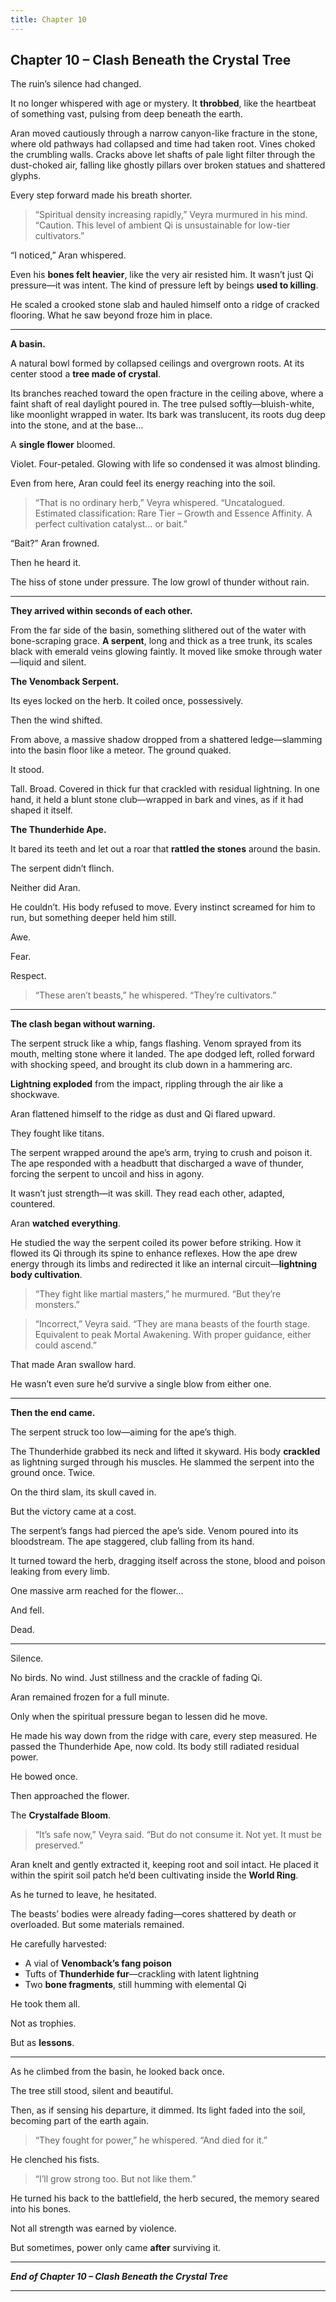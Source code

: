 ```yaml
---
title: Chapter 10
---
```


## **Chapter 10 – Clash Beneath the Crystal Tree**

The ruin’s silence had changed.

It no longer whispered with age or mystery. It **throbbed**, like the heartbeat of something vast, pulsing from deep beneath the earth.

Aran moved cautiously through a narrow canyon-like fracture in the stone, where old pathways had collapsed and time had taken root. Vines choked the crumbling walls. Cracks above let shafts of pale light filter through the dust-choked air, falling like ghostly pillars over broken statues and shattered glyphs.

Every step forward made his breath shorter.

> “Spiritual density increasing rapidly,” Veyra murmured in his mind. “Caution. This level of ambient Qi is unsustainable for low-tier cultivators.”

“I noticed,” Aran whispered.

Even his **bones felt heavier**, like the very air resisted him. It wasn’t just Qi pressure—it was intent. The kind of pressure left by beings **used to killing**.

He scaled a crooked stone slab and hauled himself onto a ridge of cracked flooring. What he saw beyond froze him in place.

---

**A basin.**

A natural bowl formed by collapsed ceilings and overgrown roots. At its center stood a **tree made of crystal**.

Its branches reached toward the open fracture in the ceiling above, where a faint shaft of real daylight poured in. The tree pulsed softly—bluish-white, like moonlight wrapped in water. Its bark was translucent, its roots dug deep into the stone, and at the base…

A **single flower** bloomed.

Violet. Four-petaled. Glowing with life so condensed it was almost blinding.

Even from here, Aran could feel its energy reaching into the soil.

> “That is no ordinary herb,” Veyra whispered. “Uncatalogued. Estimated classification: Rare Tier – Growth and Essence Affinity. A perfect cultivation catalyst… or bait.”

“Bait?” Aran frowned.

Then he heard it.

The hiss of stone under pressure. The low growl of thunder without rain.

---

**They arrived within seconds of each other.**

From the far side of the basin, something slithered out of the water with bone-scraping grace. **A serpent**, long and thick as a tree trunk, its scales black with emerald veins glowing faintly. It moved like smoke through water—liquid and silent.

**The Venomback Serpent.**

Its eyes locked on the herb. It coiled once, possessively.

Then the wind shifted.

From above, a massive shadow dropped from a shattered ledge—slamming into the basin floor like a meteor. The ground quaked.

It stood.

Tall. Broad. Covered in thick fur that crackled with residual lightning. In one hand, it held a blunt stone club—wrapped in bark and vines, as if it had shaped it itself.

**The Thunderhide Ape.**

It bared its teeth and let out a roar that **rattled the stones** around the basin.

The serpent didn’t flinch.

Neither did Aran.

He couldn’t. His body refused to move. Every instinct screamed for him to run, but something deeper held him still.

Awe.

Fear.

Respect.

> “These aren’t beasts,” he whispered. “They’re cultivators.”

---

**The clash began without warning.**

The serpent struck like a whip, fangs flashing. Venom sprayed from its mouth, melting stone where it landed. The ape dodged left, rolled forward with shocking speed, and brought its club down in a hammering arc.

**Lightning exploded** from the impact, rippling through the air like a shockwave.

Aran flattened himself to the ridge as dust and Qi flared upward.

They fought like titans.

The serpent wrapped around the ape’s arm, trying to crush and poison it. The ape responded with a headbutt that discharged a wave of thunder, forcing the serpent to uncoil and hiss in agony.

It wasn’t just strength—it was skill. They read each other, adapted, countered.

Aran **watched everything**.

He studied the way the serpent coiled its power before striking. How it flowed its Qi through its spine to enhance reflexes. How the ape drew energy through its limbs and redirected it like an internal circuit—**lightning body cultivation**.

> “They fight like martial masters,” he murmured. “But they’re monsters.”

> “Incorrect,” Veyra said. “They are mana beasts of the fourth stage. Equivalent to peak Mortal Awakening. With proper guidance, either could ascend.”

That made Aran swallow hard.

He wasn’t even sure he’d survive a single blow from either one.

---

**Then the end came.**

The serpent struck too low—aiming for the ape’s thigh.

The Thunderhide grabbed its neck and lifted it skyward. His body **crackled** as lightning surged through his muscles. He slammed the serpent into the ground once. Twice.

On the third slam, its skull caved in.

But the victory came at a cost.

The serpent’s fangs had pierced the ape’s side. Venom poured into its bloodstream. The ape staggered, club falling from its hand.

It turned toward the herb, dragging itself across the stone, blood and poison leaking from every limb.

One massive arm reached for the flower…

And fell.

Dead.

---

Silence.

No birds. No wind. Just stillness and the crackle of fading Qi.

Aran remained frozen for a full minute.

Only when the spiritual pressure began to lessen did he move.

He made his way down from the ridge with care, every step measured. He passed the Thunderhide Ape, now cold. Its body still radiated residual power.

He bowed once.

Then approached the flower.

The **Crystalfade Bloom**.

> “It’s safe now,” Veyra said. “But do not consume it. Not yet. It must be preserved.”

Aran knelt and gently extracted it, keeping root and soil intact. He placed it within the spirit soil patch he’d been cultivating inside the **World Ring**.

As he turned to leave, he hesitated.

The beasts’ bodies were already fading—cores shattered by death or overloaded. But some materials remained.

He carefully harvested:
- A vial of **Venomback’s fang poison**
- Tufts of **Thunderhide fur**—crackling with latent lightning
- Two **bone fragments**, still humming with elemental Qi

He took them all.

Not as trophies.

But as **lessons**.

---

As he climbed from the basin, he looked back once.

The tree still stood, silent and beautiful.

Then, as if sensing his departure, it dimmed. Its light faded into the soil, becoming part of the earth again.

> “They fought for power,” he whispered. “And died for it.”

He clenched his fists.

> “I’ll grow strong too. But not like them.”

He turned his back to the battlefield, the herb secured, the memory seared into his bones.

Not all strength was earned by violence.

But sometimes, power only came **after** surviving it.

---

***End of Chapter 10 – Clash Beneath the Crystal Tree***

---
